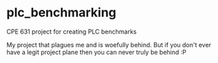 # plc_benchmarking
CPE 631 project for creating PLC benchmarks

My project that plagues me and is woefully behind. 
But if you don't ever have a legit project plane then you can never truly be behind :P
